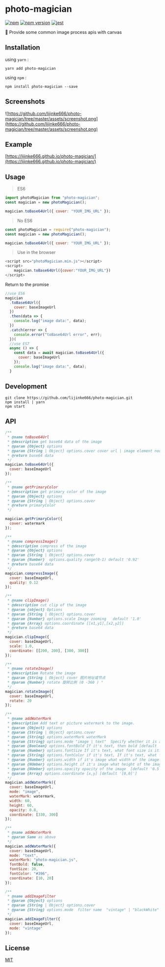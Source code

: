 # photo-magician

[![npm](https://img.shields.io/npm/dm/image-magician.svg?style=flat-square)](https://www.npmjs.com/package/photo-magician)
[![npm version](https://img.shields.io/npm/v/photo-magician.svg?style=flat-square)](https://badge.fury.io/js/photo-magician)
[![jest](https://facebook.github.io/jest/img/jest-badge.svg)](https://github.com/facebook/jest)

:art: Provide some common image process apis with canvas

## Installation

using `yarn` :

```
yarn add photo-magician
```

using `npm` :

```
npm install photo-magician --save
```

## Screenshots

![https://github.com/lijinke666/photo-magician/tree/master/assets/screenshot.png](https://github.com/lijinke666/photo-magician/tree/master/assets/screenshot.png)

## Example

[https://lijinke666.github.io/photo-magician/](https://lijinke666.github.io/photo-magician/)

## Usage

> ES6

```js
import photoMagician from "photo-magician";
const magician = new photoMagician();

magician.toBase64Url({ cover: "YOUR_IMG_URL" });
```

> No ES6

```js
const photoMagician = require("photo-magician");
const magician = new photoMagician();

magician.toBase64Url({ cover: "YOUR_IMG_URL" });
```

> Use in the browser

```js
<script src="photoMagician.min.js"></script>
<script>
    magician.toBase64Url({cover:"YOUR_IMG_URL"})
</script>
```

Return to the promise

```js
//use ES6
magician
  .toBase64Url({
    cover: baseImageUrl
  })
  .then(data => {
    console.log("image data:", data);
  })
  .catch(error => {
    console.error("toBase64Url error", err);
  })(
  //use ES7
  async () => {
    const data = await magician.toBase64Url({
      cover: baseImageUrl
    });
    console.log("image data:", data);
  }
```

## Development

```
git clone https://github.com/lijinke666/photo-magician.git
npm install | yarn
npm start
```

## API

```js
/**
 * @name toBase64Url
 * @description get base64 data of the image
 * @param {Object} options
 * @param {String | Object} options.cover cover url | image element node   The next cover parameter is the same as this.
 * @return base64 data
 */
magician.toBase64Url({
  cover: baseImageUrl
});

/**
 * @name getPrimaryColor
 * @description get primary color of the image
 * @param {Object} options
 * @param {String | Object} options.cover
 * @return primaryColor
 */

magician.getPrimaryColor({
  cover: watermark
});

/**
 * @name compressImage()
 * @description compress of the image
 * @param {Object} options
 * @param {String | Object} options.cover
 * @param {Number}  options.quality range(0-1) default '0.92'
 * @return base64 data
 */
magician.compressImage({
  cover: baseImageUrl,
  quality: 0.12
});

/**
 * @name clipImage()
 * @description cut clip of the image
 * @param {object} Options
 * @param {String | Object} options.cover
 * @param {Number} options.scale Image zooming   default '1.0'
 * @param {Array} options.coordinate [[x1,y1],[x2,y2]]
 * @return base64 data
 */
magician.clipImage({
  cover: baseImageUrl,
  scale: 1.0,
  coordinate: [[200, 200], [300, 300]]
});

/**
 * @name rotateImage()
 * @description Rotate the image
 * @param {String | Object} cover 图片地址或节点
 * @param {Number} rotate 旋转比例 (0 -360 ) °
 */
magician.rotateImage({
  cover: baseImageUrl,
  rotate: 20
});

/**
 * @name addWaterMark
 * @description Add text or picture watermark to the image.
 * @param {Object} options
 * @param {String | Object} options.cover
 * @param {String} options.waterMark waterMark
 * @param {String} options.mode "image | text"  Specify whether it is a image or a text. [default 'text']
 * @param {Boolean} options.fontBold If it's text, then bold [default 'true']
 * @param {Number} options.fontSize If it's text, what font size is it?  [default 20]
 * @param {String} options.fontColor if it's text, If it's text, what font color is it? [default'rgba(255,255,255,.5)']
 * @param {Number} options.width if it's image what width of the image [default '50']
 * @param {NUmber} options.height if it's image what height of the image [default '50']
 * @param {NUmber} options.opacity opacity of the image  [default '0.5']
 * @param {Array} options.coordinate [x,y] [default '[0,0]']
 */
magician.addWaterMark({
  cover: baseImageUrl,
  mode: "image",
  waterMark: watermark,
  width: 60,
  height: 60,
  opacity: 0.8,
  coordinate: [330, 300]
});

/**
 * @name addWaterMark
 * @param Same as above
 */
magician.addWaterMark({
  cover: baseImageUrl,
  mode: "text",
  waterMark: "photo-magician.js",
  fontBold: false,
  fontSize: 20,
  fontColor: "#396",
  coordinate: [10, 20]
});

/**
 * @name addImageFilter
 * @param {Object} options
 * @param {String | Object} options.cover
 * @param {String} options.mode  filter name  "vintage" | "blackWhite" | "relief" | "blur"
 */
magician.addImageFilter({
  cover: baseImageUrl,
  mode: "vintage"
});
```

## License

[MIT](https://github.com/photo-magician/blob/master/LICENCE)
